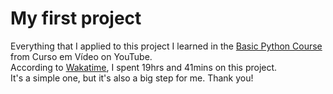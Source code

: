 # My first project
Everything that I applied to this project I learned in the [Basic Python Course](https://www.youtube.com/playlist?list=PLvE-ZAFRgX8hnECDn1v9HNTI71veL3oW0) from Curso em Vídeo on YouTube.<br />
According to [Wakatime](https://github.com/wakatime/vscode-wakatime), I spent 19hrs and 41mins on this project.<br />
It's a simple one, but it's also a big step for me. Thank you!
